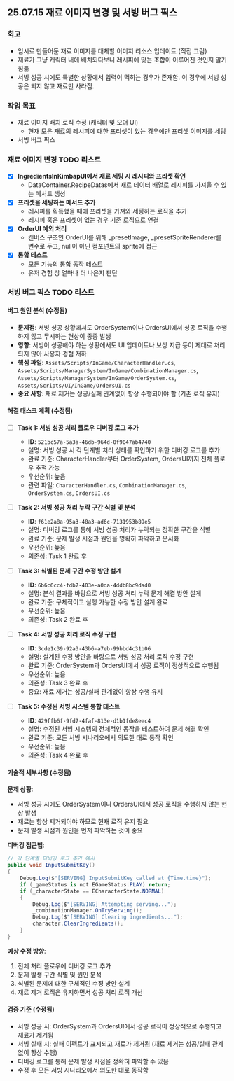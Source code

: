 ## 25.07.15 재료 이미지 변경 및 서빙 버그 픽스

### 회고

- 임시로 만들어둔 재료 이미지를 대체할 이미지 리소스 업데이트 (직접 그림)
- 재료가 그냥 캐릭터 내에 배치되다보니 레시피에 맞는 조합이 이루어진 것인지 알기 힘듦
- 서빙 성공 시에도 특별한 상황에서 입력이 먹히는 경우가 존재함. 이 경우에 서빙 성공은 되지 않고 재료만 사라짐.

### 작업 목표

- 재료 이미지 배치 로직 수정 (캐릭터 및 오더 UI)
  - 현재 모은 재료의 레시피에 대한 프리셋이 있는 경우에만 프리셋 이미지를 세팅
- 서빙 버그 픽스

### 재료 이미지 변경 TODO 리스트

- [x] **IngredientsInKimbapUI에서 재료 세팅 시 레시피와 프리셋 확인**
  - DataContainer.RecipeDatas에서 재료 데이터 배열로 레시피를 가져올 수 있는 메서드 생성
- [x] **프리셋을 세팅하는 메서드 추가**
  - 레시피를 획득했을 때에 프리셋을 가져와 세팅하는 로직을 추가
  - 레시피 혹은 프리셋이 없는 경우 기존 로직으로 연결
- [x] **OrderUI 예외 처리**
  - 캔버스 구조인 OrderUI를 위해 \_presetImage, \_presetSpriteRenderer를 변수로 두고, null이 아닌 컴포넌트의 sprite에 접근
- [x] **통합 테스트**
  - 모든 기능의 통합 동작 테스트
  - 유저 경험 상 얼마나 더 나은지 판단

### 서빙 버그 픽스 TODO 리스트

#### 버그 원인 분석 (수정됨)

- **문제점**: 서빙 성공 상황에서도 OrderSystem이나 OrdersUI에서 성공 로직을 수행하지 않고 무시하는 현상이 종종 발생
- **영향**: 서빙이 성공해야 하는 상황에서도 UI 업데이트나 보상 지급 등이 제대로 처리되지 않아 사용자 경험 저하
- **핵심 파일**: `Assets/Scripts/InGame/CharacterHandler.cs`, `Assets/Scripts/ManagerSystem/InGame/CombinationManager.cs`, `Assets/Scripts/ManagerSystem/InGame/OrderSystem.cs`, `Assets/Scripts/UI/InGame/OrdersUI.cs`
- **중요 사항**: 재료 제거는 성공/실패 관계없이 항상 수행되어야 함 (기존 로직 유지)

#### 해결 태스크 계획 (수정됨)

- [ ] **Task 1: 서빙 성공 처리 플로우 디버깅 로그 추가**
  - **ID**: `521bc57a-5a3a-46db-964d-0f9047ab4740`
  - 설명: 서빙 성공 시 각 단계별 처리 상태를 확인하기 위한 디버깅 로그를 추가
  - 완료 기준: CharacterHandler부터 OrderSystem, OrdersUI까지 전체 플로우 추적 가능
  - 우선순위: 높음
  - 관련 파일: `CharacterHandler.cs`, `CombinationManager.cs`, `OrderSystem.cs`, `OrdersUI.cs`

- [ ] **Task 2: 서빙 성공 처리 누락 구간 식별 및 분석**
  - **ID**: `f61e2a8a-95a3-48a3-ad6c-7131953b89e5`
  - 설명: 디버깅 로그를 통해 서빙 성공 처리가 누락되는 정확한 구간을 식별
  - 완료 기준: 문제 발생 시점과 원인을 명확히 파악하고 문서화
  - 우선순위: 높음
  - 의존성: Task 1 완료 후

- [ ] **Task 3: 식별된 문제 구간 수정 방안 설계**
  - **ID**: `6b6c6cc4-fdb7-403e-a0da-4ddb8bc9dad0`
  - 설명: 분석 결과를 바탕으로 서빙 성공 처리 누락 문제 해결 방안 설계
  - 완료 기준: 구체적이고 실행 가능한 수정 방안 설계 완료
  - 우선순위: 높음
  - 의존성: Task 2 완료 후

- [ ] **Task 4: 서빙 성공 처리 로직 수정 구현**
  - **ID**: `3cde1c39-92a3-43b6-a7eb-99bbd4c31b06`
  - 설명: 설계된 수정 방안을 바탕으로 서빙 성공 처리 로직 수정 구현
  - 완료 기준: OrderSystem과 OrdersUI에서 성공 로직이 정상적으로 수행됨
  - 우선순위: 높음
  - 의존성: Task 3 완료 후
  - 중요: 재료 제거는 성공/실패 관계없이 항상 수행 유지

- [ ] **Task 5: 수정된 서빙 시스템 통합 테스트**
  - **ID**: `429ffb6f-9fd7-4faf-813e-d1b1fde8eec4`
  - 설명: 수정된 서빙 시스템의 전체적인 동작을 테스트하여 문제 해결 확인
  - 완료 기준: 모든 서빙 시나리오에서 의도한 대로 동작 확인
  - 우선순위: 높음
  - 의존성: Task 4 완료 후

#### 기술적 세부사항 (수정됨)

**문제 상황**:
- 서빙 성공 시에도 OrderSystem이나 OrdersUI에서 성공 로직을 수행하지 않는 현상 발생
- 재료는 항상 제거되어야 하므로 현재 로직 유지 필요
- 문제 발생 시점과 원인을 먼저 파악하는 것이 중요

**디버깅 접근법**:
```csharp
// 각 단계별 디버깅 로그 추가 예시
public void InputSubmitKey()
{
    Debug.Log($"[SERVING] InputSubmitKey called at {Time.time}");
    if (_gameStatus is not EGameStatus.PLAY) return;
    if (_characterState == ECharacterState.NORMAL)
    {
        Debug.Log($"[SERVING] Attempting serving...");
        _combinationManager.OnTryServing();
        Debug.Log($"[SERVING] Clearing ingredients...");
        character.ClearIngredients();
    }
}
```

**예상 수정 방향**:
1. 전체 처리 플로우에 디버깅 로그 추가
2. 문제 발생 구간 식별 및 원인 분석
3. 식별된 문제에 대한 구체적인 수정 방안 설계
4. 재료 제거 로직은 유지하면서 성공 처리 로직 개선

#### 검증 기준 (수정됨)

- 서빙 성공 시: OrderSystem과 OrdersUI에서 성공 로직이 정상적으로 수행되고 재료가 제거됨
- 서빙 실패 시: 실패 이펙트가 표시되고 재료가 제거됨 (재료 제거는 성공/실패 관계없이 항상 수행)
- 디버깅 로그를 통해 문제 발생 시점을 정확히 파악할 수 있음
- 수정 후 모든 서빙 시나리오에서 의도한 대로 동작함
